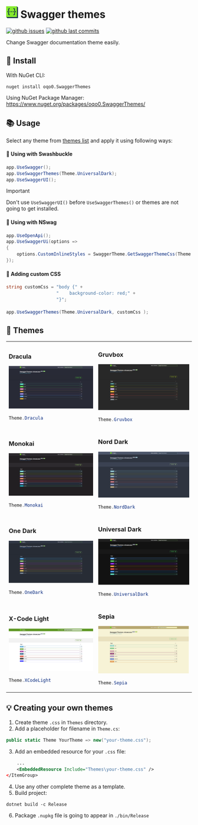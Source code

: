 <h1>
    <img height="32" src="SwaggerThemes/package-logo.png" alt="Logo">
    Swagger themes
</h1>

[![github issues](https://img.shields.io/github/issues/oqo0/swagger-themes?&color=E0AF18)]()
[![github last commits](https://img.shields.io/github/last-commit/oqo0/swagger-themes)]()

Change Swagger documentation theme easily.

## 💾 Install
With NuGet CLI:
```
nuget install oqo0.SwaggerThemes
```
Using NuGet Package Manager:
https://www.nuget.org/packages/oqo0.SwaggerThemes/

## 📚 Usage
Select any theme from [themes list](#-themes) and apply it using following ways:
#### 📖 Using with Swashbuckle
```csharp
app.UseSwagger();
app.UseSwaggerThemes(Theme.UniversalDark);
app.UseSwaggerUI();
```

> [!IMPORTANT] 
> Don't use `UseSwaggerUI()` before `UseSwaggerThemes()` or themes are not going to get installed.

#### 📖 Using with NSwag
```csharp
app.UseOpenApi();
app.UseSwaggerUi(options =>
{
    options.CustomInlineStyles = SwaggerTheme.GetSwaggerThemeCss(Theme.UniversalDark);
});
```

#### 🔧 Adding custom CSS
```csharp
string customCss = "body {" +
                   "    background-color: red;" +
                   "}";

app.UseSwaggerThemes(Theme.UniversalDark, customCss );
```

## 🎨 Themes

<table>

<tr>
<td>

<h3>Dracula</h3>

![alt text](assets/dracula.png)  

```csharp
Theme.Dracula
```

</td>

<td>

<h3>Gruvbox</h3>

![alt text](assets/gruvbox.png)  

```csharp
Theme.Gruvbox
```

</td>
</tr>

<tr>
<td>

<h3>Monokai</h3>

![alt text](assets/monokai.png)  

```csharp
Theme.Monokai
```

</td>

<td>

<h3>Nord Dark</h3>

![alt text](assets/nord-dark.png)  

```csharp
Theme.NordDark
```

</td>
</tr>

<tr>
<td>

<h3>One Dark</h3>

![alt text](assets/one-dark.png)  

```csharp
Theme.OneDark
```

</td>

<td>

<h3>Universal Dark</h3>

![alt text](assets/universal-dark.png)  

```csharp
Theme.UniversalDark
```

</td>
</tr>

<tr>
<td>

<h3>X-Code Light</h3>

![alt text](assets/x-code-light.png)  

```csharp
Theme.XCodeLight
```

</td>
<td>

<h3>Sepia</h3>

![alt text](assets/sepia.png)

```csharp
Theme.Sepia
```

</td>
</tr>

</table>

## 💡 Creating your own themes

1. Create theme `.css` in `Themes` directory.
2. Add a placeholder for filename in `Theme.cs`:
```csharp
public static Theme YourTheme => new("your-theme.css");
```
3. Add an embedded resource for your `.css` file:
```xml
    ...
    <EmbeddedResource Include="Themes\your-theme.css" />
</ItemGroup>
```
4. Use any other complete theme as a template.
5. Build project:  
```
dotnet build -c Release
```
6. Package `.nupkg` file is going to appear in `./bin/Release`